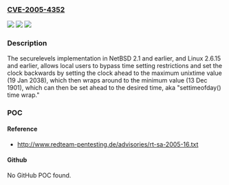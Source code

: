 ### [CVE-2005-4352](https://cve.mitre.org/cgi-bin/cvename.cgi?name=CVE-2005-4352)
![](https://img.shields.io/static/v1?label=Product&message=n%2Fa&color=blue)
![](https://img.shields.io/static/v1?label=Version&message=n%2Fa&color=blue)
![](https://img.shields.io/static/v1?label=Vulnerability&message=n%2Fa&color=brighgreen)

### Description

The securelevels implementation in NetBSD 2.1 and earlier, and Linux 2.6.15 and earlier, allows local users to bypass time setting restrictions and set the clock backwards by setting the clock ahead to the maximum unixtime value (19 Jan 2038), which then wraps around to the minimum value (13 Dec 1901), which can then be set ahead to the desired time, aka "settimeofday() time wrap."

### POC

#### Reference
- http://www.redteam-pentesting.de/advisories/rt-sa-2005-16.txt

#### Github
No GitHub POC found.

